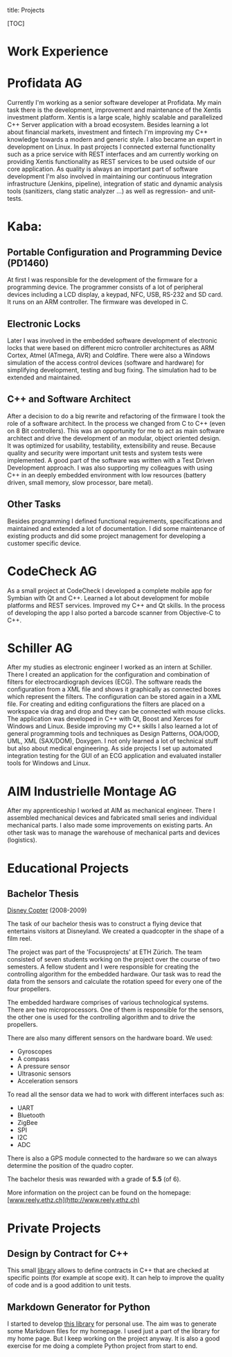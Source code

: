 title: Projects

[TOC]


# Work Experience


# Profidata AG
Currently I'm working as a senior software developer at Profidata.
My main task there is the development, improvement and maintenance of the Xentis investment platform. Xentis is a large scale, highly scalable and parallelized C++ Server application with a broad ecosystem. 
Besides learning a lot about financial markets, investment and fintech I'm improving my C++ knowledge towards  a modern and generic style. I also became an expert in development on Linux.
In past projects I connected external functionality such as a price service with REST interfaces and am currently working on providing Xentis functionality as REST services to be used outside of our core application.
As quality is always an important part of software development I'm also involved in maintaining our continuous integration infrastructure (Jenkins, pipeline), integration of static and dynamic analysis tools (sanitizers, clang static analyzer ...) as well as regression- and unit-tests.


# Kaba:
## Portable Configuration and Programming Device (PD1460)
At first I was responsible for the development of the firmware for a programming device. The programmer consists of a lot of peripheral devices including a LCD display, a keypad, NFC, USB, RS-232 and SD card. It runs on an ARM controller. The firmware was developed in C.

## Electronic Locks
Later I was involved in the embedded software development of electronic locks that were based on different micro controller architectures as ARM Cortex, Atmel (ATmega, AVR) and Coldfire. There were also a Windows simulation of the access control devices (software and hardware) for simplifying development, testing and bug fixing. The simulation had to be extended and maintained.

## C++ and Software Architect
After a decision to do a big rewrite and refactoring of the firmware I took the role of a software architect. In the process we changed from C to C++ (even on 8 Bit controllers). This was an opportunity for me to act as main software architect and drive the development of an modular, object oriented design. It was optimized for usability, testability, extensibility and reuse.
Because quality and security were important unit tests and system tests were implemented. A good part of the software was written with a Test Driven Development approach.
I was also supporting my colleagues with using C++ in an deeply embedded environment with low resources (battery driven, small memory, slow processor, bare metal).

## Other Tasks
Besides programming I defined functional requirements, specifications and maintained and extended a lot of documentation. I did some maintenance of existing products and did some project management for developing a customer specific device.


# CodeCheck AG
As a small project at CodeCheck I developed a
complete mobile app for Symbian with Qt and C++. Learned a lot about development for mobile platforms and REST services. Improved my C++ and Qt skills. In the process of developing the app I also ported a barcode scanner from Objective-C to C++.


# Schiller AG
After my studies as electronic engineer I worked as an intern at Schiller.
There I created an application for the configuration and combination of filters for electrocardiograph devices (ECG). 
The software reads the configuration from a XML file and shows it graphically as connected boxes which represent the filters. The configuration can be stored again in a XML file. For creating and editing configurations the filters are placed on a workspace via drag and drop and they can be connected with mouse clicks.
The application was developed in C++ with Qt, Boost and Xerces for Windows and Linux.
Beside improving my C++ skills I also learned a lot of general programming tools and techniques as Design Patterns, OOA/OOD, UML, XML (SAX/DOM), Doxygen.
I not only learned a lot of technical stuff but also about medical engineering.
As side projects I set up automated integration testing for the GUI of an ECG application and evaluated installer tools for Windows and Linux.


# AIM Industrielle Montage AG

After my apprenticeship I worked at AIM as mechanical engineer.
There I assembled mechanical devices and fabricated small series and individual mechanical parts. I also made some improvements on existing parts.
An other task was to manage the warehouse of mechanical parts and devices (logistics).


# Educational Projects

## Bachelor Thesis

[Disney Copter](http://www.reely.ethz.ch/) (2008-2009)

The task of our bachelor thesis was to construct a flying device that entertains visitors at Disneyland. We created a quadcopter in the shape of a film reel.

The project was part of the 'Focusprojects' at ETH Zürich. The team consisted of seven students working on the project over the course of two semesters. A fellow student and I were responsible for creating the controlling algorithm for the embedded hardware. Our task was to read the data from the sensors and calculate the rotation speed for every one of the four propellers.

The embedded hardware comprises of various technological systems. There are two microprocessors. One of them is responsible for the sensors, the other one is used for the controlling algorithm and to drive the propellers. 

There are also many different sensors on the hardware board. We used:

- Gyroscopes
- A compass
- A pressure sensor
- Ultrasonic sensors
- Acceleration sensors

To read all the sensor data we had to work with different interfaces such as:

- UART
- Bluetooth
- ZigBee
- SPI 
- I2C
- ADC

There is also a GPS module connected to the hardware so we can always determine the position of the quadro copter.

The bachelor thesis was rewarded with a grade of **5.5** (of 6).

More information on the project can be found on the homepage: [www.reely.ethz.ch](http://www.reely.ethz.ch)

# Private Projects

## Design by Contract for C++

This small [library](https://github.com/LukasWoodtli/DesignByContractPlusPlus) allows to define contracts in C++ that are checked at specific points (for example at scope exit). It can help to improve the quality of code and is a good addition to unit tests.


## Markdown Generator for Python

I started to develop [this library](https://github.com/LukasWoodtli/MarkdownGen) for personal use. The aim was to generate some Markdown files for my homepage. I used just a part of the library for my home page.
But I keep working on the project anyway. It is also a good exercise for me doing a complete Python project from start to end.

